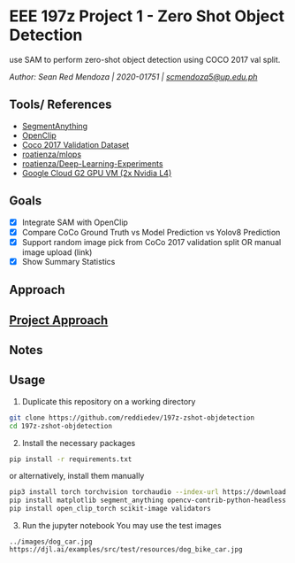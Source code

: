 # EEE 197z Project 1 - Zero Shot Object Detection
use SAM to perform zero-shot object detection using COCO 2017 val split. 

*Author: Sean Red Mendoza | 2020-01751 | scmendoza5@up.edu.ph*

## Tools/ References
- [SegmentAnything](https://github.com/facebookresearch/segment-anything)
- [OpenClip](https://github.com/mlfoundations/open_clip)
- [Coco 2017 Validation Dataset](https://cocodataset.org/#home)
- [roatienza/mlops](https://github.com/roatienza/mlops)
- [roatienza/Deep-Learning-Experiments](https://github.com/roatienza/Deep-Learning-Experiments)
- [Google Cloud G2 GPU VM (2x Nvidia L4)](https://cloud.google.com/blog/products/compute/introducing-g2-vms-with-nvidia-l4-gpus)

## Goals
- [x] Integrate SAM with OpenClip
- [x] Compare CoCo Ground Truth vs Model Prediction vs Yolov8 Prediction
- [x] Support random image pick from CoCo 2017 validation split OR manual image upload (link)
- [x] Show Summary Statistics

## Approach
[Project Approach](images/project_approach.png)
- 

## Notes


## Usage 
1. Duplicate this repository on a working directory
```bash
git clone https://github.com/reddiedev/197z-zshot-objdetection
cd 197z-zshot-objdetection
```

2. Install the necessary packages
```bash
pip install -r requirements.txt
```
or alternatively, install them manually
```bash
pip3 install torch torchvision torchaudio --index-url https://download.pytorch.org/whl/cu118
pip install matplotlib segment_anything opencv-contrib-python-headless
pip install open_clip_torch scikit-image validators

```

3. Run the jupyter notebook 
You may use the test images
```
../images/dog_car.jpg
https://djl.ai/examples/src/test/resources/dog_bike_car.jpg

```

